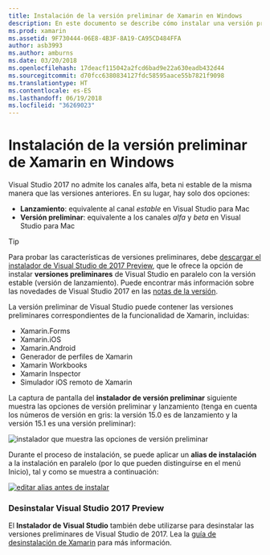 ```yaml
---
title: Instalación de la versión preliminar de Xamarin en Windows
description: En este documento se describe cómo instalar una versión preliminar de Xamarin en Visual Studio 2017 mediante el canal de versión preliminar.
ms.prod: xamarin
ms.assetid: 9F730444-06E8-4B3F-8A19-CA95CD484FFA
author: asb3993
ms.author: amburns
ms.date: 03/20/2018
ms.openlocfilehash: 17deacf115042a2fcd6bad9e22a630eadb432d44
ms.sourcegitcommit: d70fcc6380834127fdc58595aace55b7821f9098
ms.translationtype: HT
ms.contentlocale: es-ES
ms.lasthandoff: 06/19/2018
ms.locfileid: "36269023"
---
```

# <a name="installing-xamarin-preview-on-windows"></a>Instalación de la versión preliminar de Xamarin en Windows

Visual Studio 2017 no admite los canales alfa, beta ni estable de la misma manera que las versiones anteriores. En su lugar, hay solo dos opciones:

- **Lanzamiento**: equivalente al canal _estable_ en Visual Studio para Mac
- **Versión preliminar**: equivalente a los canales _alfa_ y _beta_ en Visual Studio para Mac

> [!TIP] 
> Para probar las características de versiones preliminares, debe [descargar el instalador de Visual Studio de 2017 Preview](https://www.visualstudio.com/vs/preview/), que le ofrece la opción de instalar **versiones preliminares** de Visual Studio en paralelo con la versión estable (versión de lanzamiento). Puede encontrar más información sobre las novedades de Visual Studio 2017 en las [notas de la versión](/visualstudio/releasenotes/vs2017-preview-relnotes).

La versión preliminar de Visual Studio puede contener las versiones preliminares correspondientes de la funcionalidad de Xamarin, incluidas:

- Xamarin.Forms
- Xamarin.iOS
- Xamarin.Android
- Generador de perfiles de Xamarin
- Xamarin Workbooks
- Xamarin Inspector
- Simulador iOS remoto de Xamarin

La captura de pantalla del **instalador de versión preliminar** siguiente muestra las opciones de versión preliminar y lanzamiento (tenga en cuenta los números de versión en gris: la versión 15.0 es de lanzamiento y la versión 15.1 es una versión preliminar):

![instalador que muestra las opciones de versión preliminar](windows-images/vs2017-installer.jpg)

Durante el proceso de instalación, se puede aplicar un **alias de instalación** a la instalación en paralelo (por lo que pueden distinguirse en el menú Inicio), tal y como se muestra a continuación:

[![editar alias antes de instalar](windows-images/vs2017-nickname-sml.png "edit nickname before installing")](windows-images/vs2017-nickname.png#lightbox)

### <a name="uninstalling-visual-studio-2017-preview"></a>Desinstalar Visual Studio 2017 Preview

El **Instalador de Visual Studio** también debe utilizarse para desinstalar las versiones preliminares de Visual Studio de 2017. Lea la [guía de desinstalación de Xamarin](uninstalling-xamarin.md#uninstallvs2017) para más información.
